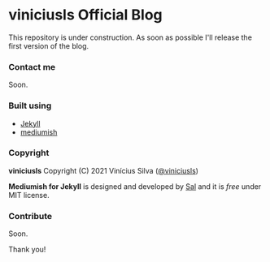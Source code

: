 # viniciusls Official Blog

This repository is under construction. As soon as possible I'll release the first version of the blog.

### Contact me

Soon.

### Built using

- [Jekyll](https://jekyllrb.com/)
- [mediumish](https://github.com/wowthemesnet/mediumish-theme-jekyll)

### Copyright

**viniciusls** Copyright (C) 2021 Vinícius Silva ([@viniciusls](https://github.com/viniciusls))

**Mediumish for Jekyll** is designed and developed by [Sal](https://www.wowthemes.net) and it is *free* under MIT license. 

### Contribute

Soon.

Thank you!
